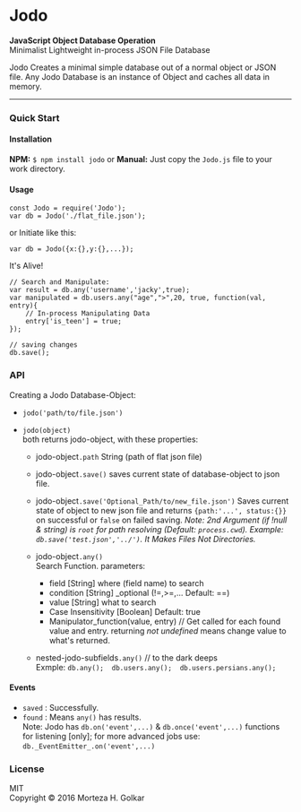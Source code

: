 # Jodo
**JavaScript Object Database Operation**  
Minimalist Lightweight in-process JSON File Database

Jodo Creates a minimal simple database out of a normal object or JSON file. Any Jodo Database is an instance of Object and caches all data in memory.

--------------------------------

### Quick Start
#### Installation
**NPM:** `$ npm install jodo`
 or **Manual:** Just copy the `Jodo.js` file to your work directory.

#### Usage
```
const Jodo = require('Jodo');
var db = Jodo('./flat_file.json');
```
or Initiate like this:
```
var db = Jodo({x:{},y:{},...});
```
It's Alive!
```
// Search and Manipulate:
var result = db.any('username','jacky',true);
var manipulated = db.users.any("age",">",20, true, function(val, entry){
    // In-process Manipulating Data
    entry['is_teen'] = true;
});

// saving changes
db.save();
```


### API
Creating a Jodo Database-Object:  
* `jodo('path/to/file.json')`
* `jodo(object)`   
both returns jodo-object, with these properties:

    * jodo-object`.path` String (path of flat json file)

    * jodo-object`.save()` saves current state of database-object to json file.
    * jodo-object`.save('Optional_Path/to/new_file.json')` Saves current state of object to new json file and returns `{path:'...', status:{}}` on successful or `false` on failed saving. *Note: 2nd Argument (if !null & string) is `root` for path resolving (Default: `process.cwd`). Example: `db.save('test.json','../')`. It Makes Files Not Directories.*  
    
    * jodo-object`.any()`  
    Search Function. parameters:
        * field [String] where (field name) to search
        * condition [String] _optional (!=,>=,... Default: ==)
        * value [String] what to search
        * Case Insensitivity [Boolean] Default: true
        * Manipulator_function(value, entry) // Get called for each found value and entry. returning *not undefined* means change value to what's returned.
    * nested-jodo-subfields`.any()` // to the dark deeps   
    Exmple: `db.any();  db.users.any();  db.users.persians.any();`

#### Events
* `saved` : Successfully.
* `found` : Means `any()` has results.  
Note: Jodo has `db.on('event',...)` & `db.once('event',...)` functions for listening [only]; for more advanced jobs use:  `db._EventEmitter_.on('event',...)`

### License
MIT  
Copyright © 2016 Morteza H. Golkar

